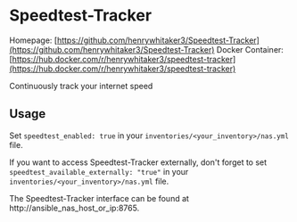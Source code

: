
# Speedtest-Tracker

Homepage: [https://github.com/henrywhitaker3/Speedtest-Tracker](https://github.com/henrywhitaker3/Speedtest-Tracker)
Docker Container: [https://hub.docker.com/r/henrywhitaker3/speedtest-tracker](https://hub.docker.com/r/henrywhitaker3/speedtest-tracker)

Continuously track your internet speed

## Usage

Set `speedtest_enabled: true` in your `inventories/<your_inventory>/nas.yml` file.

If you want to access Speedtest-Tracker externally, don't forget to set `speedtest_available_externally: "true"` in your `inventories/<your_inventory>/nas.yml` file.

The Speedtest-Tracker interface can be found at http://ansible_nas_host_or_ip:8765.

